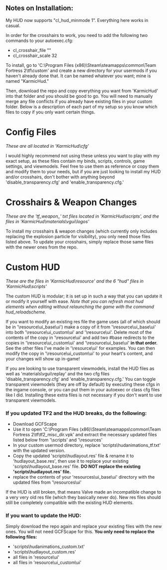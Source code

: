 ## Notes on Installation:
My HUD now supports "cl_hud_minmode 1". Everything here works in casual.

In order for the crosshairs to work, you need to add the following two commands to your autoexec.cfg:

* cl_crosshair_file ""
* cl_crosshair_scale 32

To install, go to 'C:\Program Files (x86)\Steam\steamapps\common\Team Fortress 2\tf\custom' and create a new directory for your usermods if you haven't already done that. It can be named whatever you want; mine is named "KarmicHud."

Then, download the repo and copy everything you want from 'KarmicHud' into that folder and you should be good to go. You will need to manually merge any file conflicts if you already have existing files in your custom folder. Below is a description of each part of my setup so you know which files to copy if you only want certain things.

# Config Files
*These are all located in 'KarmicHud\cfg'*

I would highly recommend not using these unless you want to play with my exact setup, as these files contain my binds, scripts, controls, game settings, and viewmodels. Feel free to use them as reference or copy them and modify them to your needs, but if you are just looking to install my HUD and/or crosshairs, don't bother with anything beyond 'disable_transparency.cfg' and 'enable_transparency.cfg.'

# Crosshairs & Weapon Changes
*These are the 'tf_weapon_' txt files located in 'KarmicHud\scripts', and the files in 'KarmicHud\materials\vgui\logos\'* 

To install my crosshairs & weapon changes (which currently only includes replacing the explosion particle for visibility), you only need those files listed above. To update your crosshairs, simply replace those same files with the newer ones from the repo.

# Custom HUD
*These are the files in 'KarmicHud\resource\' and the 6 "hud" files in 'KarmicHud\scripts'*

The custom HUD is modular; it is set up in such a way that you can update it or modify it yourself with ease. *Note that you can refresh most hud elements when editing without relaunching the game with the command hud_reloadscheme.*

If you want to modify an existing res file the game uses (all of which should be in '\resource\ui_base\ui\') make a copy of it from '\resource\ui_base\ui\' into both '\resource\ui_custom\ui\' and '\resource\ui\'. Delete most of the contents of the copy in '\resource\ui\' and add two #base redirects to the copies in '\resource\ui_custom\ui\' and '\resource\ui_base\ui\' **in that order.** See the other files I've made in '\resource\ui\' for examples. You can then modify the copy in '\resource\ui_custom\ui\' to your heart's content, and your changes will show up in-game!

If you are looking to use transparent viewmodels, install the HUD files as well as 'materials\vgui\replay\' and the two cfg files 'disable_transparency.cfg' and 'enable_transparency.cfg.' You can toggle transparent viewmodels (they are off by default) by executing these cfgs in the ingame console, or you can put them in your autoexec or class cfg files like I did. Installing these extra files is not necessary if you don't want to use transparent viewmodels.

### If you updated TF2 and the HUD breaks, do the following:
* Download GCFScape
* Use it to open 'C:\Program Files (x86)\Steam\steamapps\common\Team Fortress 2\tf\tf2_misc_dir.vpk' and extract the necessary updated files listed below from '\scripts\' and '\resources\'
* In your custom usermod directory, replace 'scripts\hudanimations_tf.txt' with the updated version.
* Copy the updated 'scripts\hudlayout.res' file & rename it to 'hudlayout_base.res', then use it to replace your existing 'scripts\hudlayout_base.res' file. **DO NOT replace the existing 'scripts\hudlayout.res' file.**
* replace the contents of your 'resources\ui_base\ui\' directory with the updated files from '\resources\ui\'

If the HUD is still broken, that means Valve made an incompatible change to a very very old res file (which they basically never do). New res files should still be completely compatible with the existing HUD elements.


### If you want to update the HUD:
Simply download the repo again and replace your existing files with the new ones. You will not need GCFScape for this. **You only need to replace the following files:**
* 'scripts\hudanimations_custom.txt'
* 'scripts\hudlayout_custom.res'
* all files in 'resource\ui\'
* all files in 'resource\ui_custom\ui\'
